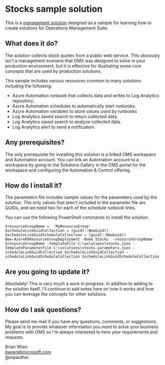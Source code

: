 # Stocks sample solution

This is a [management solution](https://docs.microsoft.com/azure/operations-management-suite/operations-management-suite-solutions-creating) designed as a sample for learning how to create solutions for Operations Management Suite.  

## What does it do?
The solution collects stock quotes from a public web service.  This obviously isn't a management scenario that OMS was designed to solve in your production environment, but it is effective for illustrating some core concepts that are used by production solutions. 

This sample includes various resources common to many solutions including the following:

- Azure Automation runbook that collects data and writes to Log Analytics repository.
- Azure Automation schedules to automatically start runbooks.
- Azure Automation variables to store values used by runbooks
- Log Analytics saved search to return collected data.
- Log Analytics saved search to analyze collected data.
- Log Analytics alert to send a notification.

## Any prerequisites?
The only prerequisite for installing this solution is a linked OMS workspace and Automation account.  You can link an Automation account to a workspace by going to the Solutions Gallery in the OMS portal for the workspace and configuring the Automation & Control offering.

## How do I install it?
The parameters file includes sample values for the parameters used by the solution.  The only values that aren't included in the parameter file are GUIDs, and we need two for each of the schedule runbook links.

You can use the following PowerShell commands to install the solution.

	$resourceGroupName =  'MyResourceGroup'
	$scheduleLinkGuidCollection = [guid]::NewGuid()
	$scheduleLinkGuidScheduleCollection = [guid]::NewGuid()
	New-AzureRmResourceGroupDeployment -Name Stocks  -resourceGroupName $resourceGroupName -TemplateFile C:\solutions\stocks.json -TemplateParameterFile C:\solutions\stocks.parameters.json -scheduleLinkGuidCollection $scheduleLinkGuidCollection -scheduleLinkGuidScheduleCollection $scheduleLinkGuidScheduleCollection 

## Are you going to update it?
Absolutely!  This is very much a work in progress.  In addition to adding to the solution itself, I'll continue to add notes here on how it works and how you can leverage the concepts for other solutions.

## How do I ask questions?
Please send me mail if you have any questions, comments, or suggestions.  My goal is to provide whatever information you need to solve your business problems with OMS so I'm always interested to here your requirements and requests.


Brian Wren<br>
bwren@microsoft.com<br>
@mpauthor